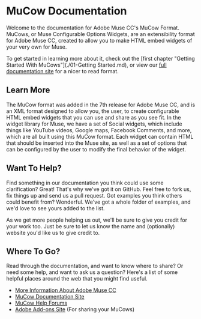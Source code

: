MuCow Documentation
=====

Welcome to the documentation for Adobe Muse CC's MuCow Format.
MuCows, or Muse Configurable Options Widgets, are an extensibility format
for Adobe Muse CC, created to allow you to make HTML embed widgets of your
very own for Muse.

To get started in learning more about it, check out the 
[first chapter "Getting Started With MuCows"](./01-Getting Started.md), or view our 
[full documentation site][1] for a nicer to read format.

## Learn More

The MuCow format was added in the 7th release for Adobe Muse CC, and is an XML
format designed to allow you, the user, to create configurable HTML embed widgets
that you can use and share as you see fit. In the widget library for Muse, we
have a set of Social widgets, which include things like YouTube videos, Google
maps, Facebook Comments, and more, which are all built using this MuCow format.
Each widget can contain HTML that should be inserted into the Muse site, as 
well as a set of options that can be configured by the user to modify the final
behavior of the widget.

## Want To Help?

Find something in our documentation you think could use some clarification? Great!
That's why we've got it on GitHub. Feel free to fork us, fix things up and send
us a pull request. Got examples you think others could benefit from? Wonderful.
We've got a whole folder of examples, and we'd love to see yours added to the list.

As we get more people helping us out, we'll be sure to give you credit for your work
too. Just be sure to let us know the name and (optionally) website you'd like us to
give credit to.

## Where To Go?

Read through the documentation, and want to know where to share? Or need some help,
and want to ask us a question? Here's a list of some helpful places around the web
that you might find useful.

 * [More Information About Adobe Muse CC][2]
 * [MuCow Documentation Site][1]
 * [MuCow Help Forums][3]
 * [Adobe Add-ons Site][4] (For sharing your MuCows)


[1]: http://adobe-muse.github.io/MuCowDocs/
[2]: http://muse.adobe.com/
[3]: http://forums.adobe.com/community/muse
[4]: http://www.adobe.com/go/muse_add-ons
